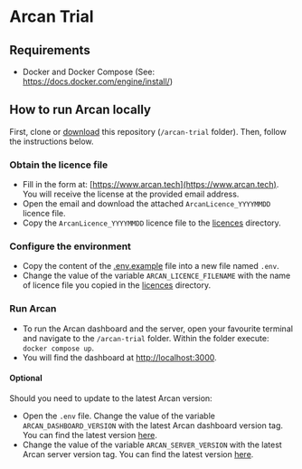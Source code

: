 # Arcan Trial

## Requirements
- Docker and Docker Compose (See: https://docs.docker.com/engine/install/)

## How to run Arcan locally
First, clone or [download](https://github.com/Arcan-Tech/arcan-trial/archive/refs/heads/main.zip) this repository (`/arcan-trial` folder). Then, follow the instructions below.

### Obtain the licence file
- Fill in the form at: [https://www.arcan.tech](https://www.arcan.tech). You will receive the license at the provided email address.
- Open the email and download the attached `ArcanLicence_YYYYMMDD` licence file.
- Copy the `ArcanLicence_YYYYMMDD` licence file to the [licences](./licences) directory.

### Configure the environment
- Copy the content of the [.env.example](./.env.example) file into a new file named `.env`.
- Change the value of the variable `ARCAN_LICENCE_FILENAME` with the name of licence file you copied in the [licences](./licences) directory.

### Run Arcan
- To run the Arcan dashboard and the server, open your favourite terminal and navigate to the `/arcan-trial` folder. Within the folder execute: `docker compose up`.
- You will find the dashboard at [http://localhost:3000](http://localhost:3000).


#### Optional

Should you need to update to the latest Arcan version:
- Open the `.env` file. Change the value of the variable `ARCAN_DASHBOARD_VERSION` with the latest Arcan dashboard version tag. You can find the latest version [here](https://github.com/Arcan-Tech/arcan-2/pkgs/container/arcan-dashboard-trial).
- Change the value of the variable `ARCAN_SERVER_VERSION` with the latest Arcan server version tag. You can find the latest version [here](https://github.com/Arcan-Tech/arcan-2/pkgs/container/arcan-server-trial).

